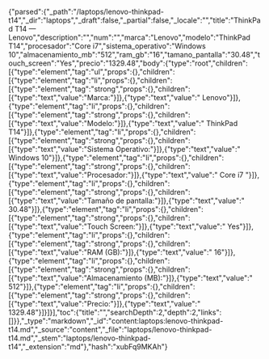 {"parsed":{"_path":"/laptops/lenovo-thinkpad-t14","_dir":"laptops","_draft":false,"_partial":false,"_locale":"","title":"ThinkPad T14 — Lenovo","description":"","num":"","marca":"Lenovo","modelo":"ThinkPad T14","procesador":"Core i7","sistema_operativo":"Windows 10","almacenamiento_mb":"512","ram_gb":"16","tamano_pantalla":"30.48","touch_screen":"Yes","precio":"1329.48","body":{"type":"root","children":[{"type":"element","tag":"ul","props":{},"children":[{"type":"element","tag":"li","props":{},"children":[{"type":"element","tag":"strong","props":{},"children":[{"type":"text","value":"Marca:"}]},{"type":"text","value":" Lenovo"}]},{"type":"element","tag":"li","props":{},"children":[{"type":"element","tag":"strong","props":{},"children":[{"type":"text","value":"Modelo:"}]},{"type":"text","value":" ThinkPad T14"}]},{"type":"element","tag":"li","props":{},"children":[{"type":"element","tag":"strong","props":{},"children":[{"type":"text","value":"Sistema Operativo:"}]},{"type":"text","value":" Windows 10"}]},{"type":"element","tag":"li","props":{},"children":[{"type":"element","tag":"strong","props":{},"children":[{"type":"text","value":"Procesador:"}]},{"type":"text","value":" Core i7 "}]},{"type":"element","tag":"li","props":{},"children":[{"type":"element","tag":"strong","props":{},"children":[{"type":"text","value":"Tamaño de pantalla:"}]},{"type":"text","value":" 30.48"}]},{"type":"element","tag":"li","props":{},"children":[{"type":"element","tag":"strong","props":{},"children":[{"type":"text","value":"Touch Screen:"}]},{"type":"text","value":" Yes"}]},{"type":"element","tag":"li","props":{},"children":[{"type":"element","tag":"strong","props":{},"children":[{"type":"text","value":"RAM (GB):"}]},{"type":"text","value":" 16"}]},{"type":"element","tag":"li","props":{},"children":[{"type":"element","tag":"strong","props":{},"children":[{"type":"text","value":"Almacenamiento (MB):"}]},{"type":"text","value":" 512"}]},{"type":"element","tag":"li","props":{},"children":[{"type":"element","tag":"strong","props":{},"children":[{"type":"text","value":"Precio:"}]},{"type":"text","value":" 1329.48"}]}]}],"toc":{"title":"","searchDepth":2,"depth":2,"links":[]}},"_type":"markdown","_id":"content:laptops:lenovo-thinkpad-t14.md","_source":"content","_file":"laptops/lenovo-thinkpad-t14.md","_stem":"laptops/lenovo-thinkpad-t14","_extension":"md"},"hash":"xubFq9MKAh"}